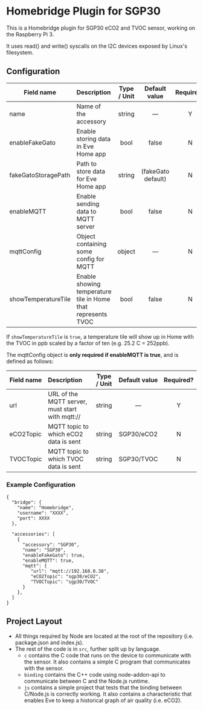 # Homebridge Plugin for SGP30

This is a Homebridge plugin for SGP30 eCO2 and TVOC sensor, working on the Raspberry Pi 3.

It uses read() and write() syscalls on the I2C devices exposed by Linux's filesystem.

## Configuration

| Field name           | Description                                                   | Type / Unit    | Default value       | Required? |
| -------------------- |:--------------------------------------------------------------|:--------------:|:-------------------:|:---------:|
| name                 | Name of the accessory                                         | string         | —                   | Y         |
| enableFakeGato       | Enable storing data in Eve Home app                           | bool           | false               | N         |
| fakeGatoStoragePath  | Path to store data for Eve Home app                           | string         | (fakeGato default)  | N         |
| enableMQTT           | Enable sending data to MQTT server                            | bool           | false               | N         |
| mqttConfig           | Object containing some config for MQTT                        | object         | —                   | N         |
| showTemperatureTile  | Enable showing temperature tile in Home that represents TVOC  | bool           | false               | N         |

If `showTemperatureTile` is `true`, a temperature tile will show up in Home with the TVOC in ppb scaled by a factor of ten (e.g. 25.2 C = 252ppb).

The mqttConfig object is **only required if enableMQTT is true**, and is defined as follows:

| Field name  | Description                                      | Type / Unit  | Default value       | Required? |
| ----------- |:-------------------------------------------------|:------------:|:-------------------:|:---------:|
| url         | URL of the MQTT server, must start with mqtt://  | string       | —                   | Y         |
| eCO2Topic   | MQTT topic to which eCO2 data is sent            | string       | SGP30/eCO2          | N         |
| TVOCTopic   | MQTT topic to which TVOC data is sent            | string       | SGP30/TVOC          | N         |

### Example Configuration

```
{
  "bridge": {
    "name": "Homebridge",
    "username": "XXXX",
    "port": XXXX
  },

  "accessories": [
    {
      "accessory": "SGP30",
      "name": "SGP30",
      "enableFakeGato": true,
      "enableMQTT": true,
      "mqtt": {
         "url": "mqtt://192.168.0.38",
         "eCO2Topic": "sgp30/eCO2",
         "TVOCTopic": "sgp30/TVOC"
      }
    },
  ]
}
```

## Project Layout

- All things required by Node are located at the root of the repository (i.e. package.json and index.js).
- The rest of the code is in `src`, further split up by language.
  - `c` contains the C code that runs on the device to communicate with the sensor. It also contains a simple C program that communicates with the sensor.
  - `binding` contains the C++ code using node-addon-api to communicate between C and the Node.js runtime.
  - `js` contains a simple project that tests that the binding between C/Node.js is correctly working. It also contains a characteristic that enables Eve to keep a historical graph of air quality (i.e. eCO2).
